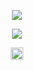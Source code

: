

<p align="center">
  <a><img src="https://img.shields.io/badge/-Python-%230075a8?logo=python&logoColor=white&style=flat-square"/></a>
<!--END_SECTION:waka-->

<p align="center">
  <img
    src="https://github-readme-stats.vercel.app/api?username=WhiteTea1&count_private=true&show_icons=true&include_all_commits=true&disable_animations=true&hide_rank=true&hide_border=false&theme=react&border_color=57a5fe"
  />
</p>

<p align="center">
  <a href="https://discord.gg/aQxmbqk6qf"><img src="https://vgtimes.ru/uploads/posts/2018-08/50569_1_1.jpg" width="20" height="20"></a>
</p>

